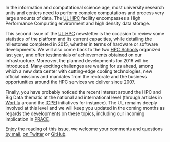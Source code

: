 In the information and computational science age, most university research units and centers need to perform complex computations and process very large amounts of data.
The [UL HPC](http://hpc.uni.lu) facility encompasses a High Performance Computing environment and high density data storage.

This second issue of the [UL HPC](http://hpc.uni.lu) newsletter is the occasion to review some statistics of the platform and its current capacities, while detailing the milestones completed in 2015, whether in terms of hardware or software developments.
We will also come back to the two [HPC Schools](https://hpc.uni.lu/hpc-school) organized last year, and offer testimonials of achievements obtained on our infrastructure.
Moreover, the planned developments for 2016 will be introduced. Many exciting challenges are waiting for us ahead, among which a new data center with cutting-edge cooling technologies, new official missions and mandates from the rectorate and the business opportunities around the HPC services we deliver since 2007.

Finally, you have probably noticed the recent interest around the HPC and Big Data thematic at the national and international level (through articles in [Wort.lu](http://www.wort.lu/de/business/le-luxembourg-aux-manettes-un-superordinateur-a-six-milliards-d-euros-56a5d8890da165c55dc51d19) around the  [ICPEI](https://ec.europa.eu/commission/2014-2019/oettinger/blog/luxembourg-launches-supercomputing-project_en) initiatives for instance). The UL remains deeply involved at this level and we will keep you updated in the coming months as regards the developments on these topics, including our incoming implication in [PRACE](http://www.prace-ri.eu/).

Enjoy the reading of this issue, we welcome your comments and questions [by mail](mailto:hpc-sysadmins@uni.lu), [on Twitter](https://twitter.com/ULHPC) or [GitHub](https://github.com/ULHPC/documents/issues).

